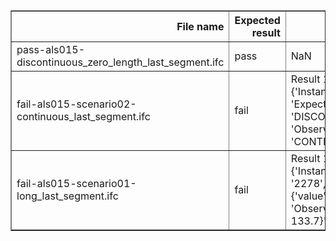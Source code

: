 <table border="1" class="dataframe">
  <thead>
    <tr style="text-align: right;">
      <th>File name</th>
      <th>Expected result</th>
      <th>Description</th>
    </tr>
  </thead>
  <tbody>
    <tr>
      <td>pass-als015-discontinuous_zero_length_last_segment.ifc</td>
      <td>pass</td>
      <td>NaN</td>
    </tr>
    <tr>
      <td>fail-als015-scenario02-continuous_last_segment.ifc</td>
      <td>fail</td>
      <td>Result 1: {'Instance_id': '169', 'Expected': "{'value': 'DISCONTINUOUS'}", 'Observed': "{'value': 'CONTINUOUS'}"}</td>
    </tr>
    <tr>
      <td>fail-als015-scenario01-long_last_segment.ifc</td>
      <td>fail</td>
      <td>Result 1: {'Instance_id': '2278', 'Expected': "{'value': 0.0}", 'Observed': "{'value': 133.7}"}</td>
    </tr>
  </tbody>
</table>